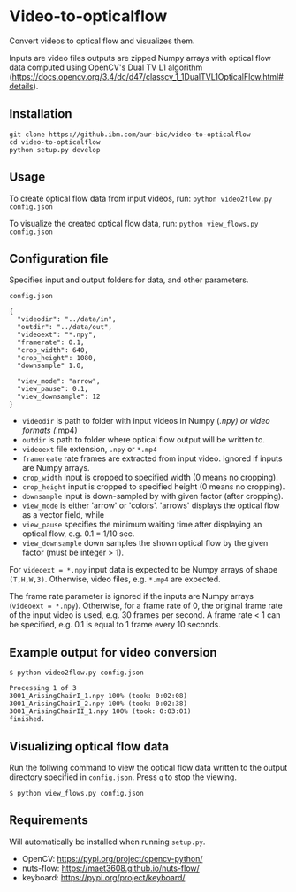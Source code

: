 # Video-to-opticalflow

Convert videos to optical flow and visualizes them.

Inputs are video files outputs are zipped Numpy arrays with optical flow
data computed using OpenCV's Dual TV L1 algorithm
(https://docs.opencv.org/3.4/dc/d47/classcv_1_1DualTVL1OpticalFlow.html#details).

## Installation

```
git clone https://github.ibm.com/aur-bic/video-to-opticalflow
cd video-to-opticalflow
python setup.py develop
```

## Usage

To create optical flow data from input videos, run: 
`python video2flow.py config.json`

To visualize the created optical flow data, run: 
`python view_flows.py config.json`


## Configuration file

Specifies input and output folders for data, and other parameters.


`config.json`
```
{
  "videodir": "../data/in",
  "outdir": "../data/out",
  "videoext": "*.npy",
  "framerate": 0.1,
  "crop_width": 640,
  "crop_height": 1080,
  "downsample" 1.0,

  "view_mode": "arrow",
  "view_pause": 0.1,
  "view_downsample": 12
}
```

- `videodir` is path to folder with input videos in Numpy (*.npy) 
   or video formats (*.mp4)   
- `outdir` is path to folder where optical flow output will be written to.
- `videoext` file extension, `.npy` or `*.mp4`
- `framereate` rate frames are extracted from input video. Ignored if
   inputs are Numpy arrays.
- `crop_width` input is cropped to specified width (0 means no cropping).   
- `crop_height` input is cropped to specified height (0 means no cropping).  
- `downsample` input is down-sampled by with given factor (after cropping).
- `view_mode` is either 'arrow' or 'colors'. 'arrows' displays
   the optical flow as a vector field, while
- `view_pause` specifies the minimum waiting time after displaying
   an optical flow, e.g. 0.1 = 1/10 sec.
- `view_downsample` down samples the shown optical flow by the given
   factor (must be integer > 1).      

For `videoext = *.npy` input data is expected to be Numpy arrays of shape
`(T,H,W,3)`. Otherwise, video files, e.g. `*.mp4` are expected.

The frame rate parameter is ignored if the inputs are Numpy arrays
(`videoext = *.npy`). Otherwise, for a frame rate of 0, the original frame rate 
of the input video is used, e.g. 30 frames per second. A frame rate < 1 
can be specified, e.g. 0.1 is equal to 1 frame every 10 seconds.


## Example output for video conversion

```
$ python video2flow.py config.json

Processing 1 of 3 
3001_ArisingChairI_1.npy 100% (took: 0:02:08)
3001_ArisingChairI_2.npy 100% (took: 0:02:38)
3001_ArisingChairII_1.npy 100% (took: 0:03:01)
finished.
```

## Visualizing optical flow data

Run the follwing command to view the optical flow data written to
the output directory specified in `config.json`. Press `q` to stop the viewing.

```
$ python view_flows.py config.json
```




## Requirements

Will automatically be installed when running `setup.py`.  

- OpenCV: https://pypi.org/project/opencv-python/
- nuts-flow: https://maet3608.github.io/nuts-flow/
- keyboard: https://pypi.org/project/keyboard/
